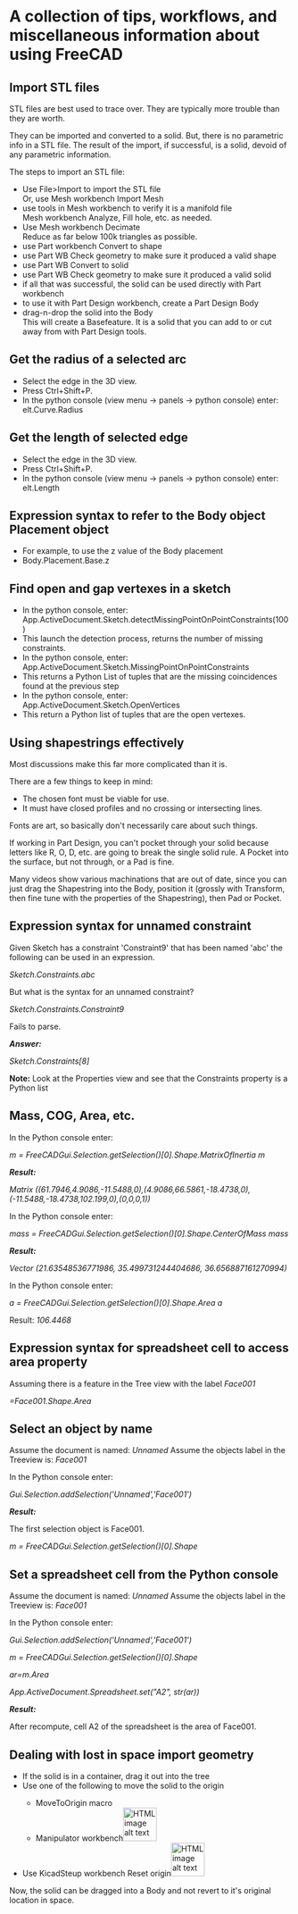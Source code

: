 # A collection of tips, workflows, and miscellaneous information about using FreeCAD



## Import STL files
STL files are best used to trace over. They are typically more trouble than they are worth.

They can be imported and converted to a solid. But, there is no parametric info in a STL file.
The result of the import, if successful, is a solid, devoid of any parametric information.

The steps to import an STL file:
<ul>
  <li>Use File>Import to import the STL file</li>
  Or, use Mesh workbench Import Mesh
  <li>use tools in Mesh workbench to verify it is a manifold file</li>
  Mesh workbench Analyze, Fill hole, etc. as needed.
  <li>Use Mesh workbench Decimate</li>
  Reduce as far below 100k triangles as possible.
  <li>use Part workbench Convert to shape</li>
  <li>use Part WB Check geometry to make sure it produced a valid shape</li>
  <li>use Part WB Convert to solid</li>
  <li>use Part WB Check geometry to make sure it produced a valid solid</li>
  <li>if all that was successful, the solid can be used directly with Part workbench</li>
  <li>to use it with Part Design workbench, create a Part Design Body</li>
  <li>drag-n-drop the solid into the Body</li>
  This will create a Basefeature. It is a solid that you can add to or cut away from with Part Design tools.
</ul>


## Get the radius of a selected arc
<ul>
  <li>Select the edge in the 3D view.</li>
  <li>Press Ctrl+Shift+P.</li>
  <li>In the python console (view menu -> panels -> python console) enter:</li>
  elt.Curve.Radius
</ul>

## Get the length of selected edge
<ul>
  <li>Select the edge in the 3D view.</li>
  <li>Press Ctrl+Shift+P.</li>
  <li>In the python console (view menu -> panels -> python console) enter:</li>
  elt.Length
</ul>

## Expression syntax to refer to the Body object Placement object
<ul>
  <li>For example, to use the z value of the Body placement</li>
  <li>Body.Placement.Base.z</li>
</ul>

## Find open and gap vertexes in a sketch
<ul>
  <li>In the python console, enter:</li>
  App.ActiveDocument.Sketch.detectMissingPointOnPointConstraints(100)
  <li>This launch the detection process, returns the number of missing constraints.</li>
  <li>In the python console, enter:</li>
  App.ActiveDocument.Sketch.MissingPointOnPointConstraints
  <li>This returns a Python List of tuples that are the missing coincidences found at the previous step</li>
  <li>In the python console, enter:</li>
  App.ActiveDocument.Sketch.OpenVertices
  <li>This return a Python list of tuples that are the open vertexes.</li>
</ul>

## Using shapestrings effectively
Most discussions make this far more complicated than it is.

There are a few things to keep in mind:
<ul>
  <li>The chosen font must be viable for use.</li>
  <li>It must have closed profiles and no crossing or intersecting lines.</li>
</ul>
Fonts are art, so basically don't necessarily care about such things.

If working in Part Design, you can't pocket through your solid because letters like R, O, D, etc. are going to break the single solid rule. A Pocket into the surface, but not through, or a Pad is fine.

Many videos show various machinations that are out of date, since you can just drag the Shapestring into the Body, position it (grossly with Transform, then fine tune with the properties of the Shapestring), then Pad or Pocket.

## Expression syntax for unnamed constraint

Given Sketch has a constraint 'Constraint9' that has been named 'abc' the following can be used in an expression.

*Sketch.Constraints.abc*

But what is the syntax for an unnamed constraint?

*Sketch.Constraints.Constraint9*

Fails to parse.

***Answer:*** 

*Sketch.Constraints[8]*

**Note:** Look at the Properties view and see that the Constraints property is a Python list

## Mass, COG, Area, etc.
In the Python console enter:

*m = FreeCADGui.Selection.getSelection()[0].Shape.MatrixOfInertia*
*m*

***Result:***

*Matrix ((61.7946,4.9086,-11.5488,0),(4.9086,66.5861,-18.4738,0),(-11.5488,-18.4738,102.199,0),(0,0,0,1))*

In the Python console enter:

*mass = FreeCADGui.Selection.getSelection()[0].Shape.CenterOfMass*
*mass*

***Result:***

*Vector (21.63548536771986, 35.499731244404686, 36.656887161270994)*

In the Python console enter:

*a = FreeCADGui.Selection.getSelection()[0].Shape.Area*
*a*

Result:
*106.4468*

## Expression syntax for spreadsheet cell to access area property

Assuming there is a feature in the Tree view with the label *Face001*

*=Face001.Shape.Area*

## Select an object by name

Assume the document is named: *Unnamed*
Assume the objects label in the Treeview is: *Face001*

In the Python console enter:

*Gui.Selection.addSelection('Unnamed','Face001')*

***Result:***

The first selection object is Face001.

*m = FreeCADGui.Selection.getSelection()[0].Shape*

## Set a spreadsheet cell from the Python console

Assume the document is named: *Unnamed*
Assume the objects label in the Treeview is: *Face001*

In the Python console enter:

*Gui.Selection.addSelection('Unnamed','Face001')*

*m = FreeCADGui.Selection.getSelection()[0].Shape*

*ar=m.Area*

*App.ActiveDocument.Spreadsheet.set("A2", str(ar))*

***Result:***

After recompute, cell A2 of the spreadsheet is the area of Face001.

## Dealing with lost in space import geometry

<ul>
  <li>If the solid is in a container, drag it out into the tree</li>
  <li>Use one of the following to move the solid to the origin</li>
  <ul>
    <li>MoveToOrigin macro</li>
    <li>Manipulator workbench<img src="https://raw.githubusercontent.com/easyw/Manipulator/master/Resources/icons/Centering.svg"
       alt="HTML image alt text"
       title="Optional image title"
       width="60px"/></li>
  </ul>
  <li>Use KicadSteup workbench Reset origin<img src="https://raw.githubusercontent.com/easyw/kicadStepUpMod/master/Resources/icons/resetPlacement.svg"
       alt="HTML image alt text"
       title="Optional image title"
       width="60px"/></li>
</ul>

Now, the solid can be dragged into a Body and not revert to it's original location in space.

